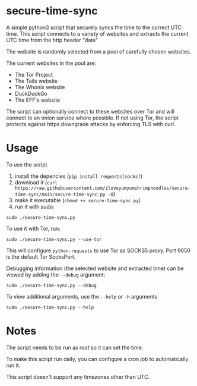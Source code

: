 # secure-time-sync
A simple python3 script that securely syncs the time to the correct UTC time.
This script connects to a variety of websites and extracts the current UTC time from the http header "date"

The website is randomly selected from a pool of carefully chosen websites.

The current websites in the pool are:

* The Tor Project
* The Tails website
* The Whonix website
* DuckDuckGo
* The EFF's website

The script can optionally connect to these websites over Tor and will connect to an onion service where possible.
If not using Tor, the script protects against https downgrade attacks by enforcing TLS with curl.

# Usage
To use the script
1. install the depencies (`pip install requests[socks]`)
2. download it (`curl https://raw.githubusercontent.com/iloveyumyumshrimpnoodles/secure-time-sync/main/secure-time-sync.py -O`)
3. make it executable (`chmod +x secure-time-sync.py`)
4. run it with sudo:
```
sudo ./secure-time-sync.py
```

To use it with Tor, run:
```
sudo ./secure-time-sync.py --use-tor
```
 
This will configure `python-requests` to use Tor as SOCKS5 proxy. Port 9050 is the default Tor SocksPort.

Debugging information (the selected website and extracted time) can be viewed by adding the `--debug` argument:
```
sudo ./secure-time-sync.py --debug
```

To view additional arguments, use the `--help` or `-h` arguments

```
sudo ./secure-time-sync.py --help
```

# Notes
The script needs to be run as root so it can set the time.

To make this script run daily, you can configure a cron job to automatically run it.

This script doesn't support any timezones other than UTC.
